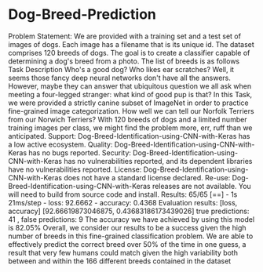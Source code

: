 # Dog-Breed-Prediction
Problem Statement: We are provided with a training set and a test set of images of dogs. Each image has a filename that is its unique id. The dataset comprises 120 breeds of dogs. The goal is to create a classifier capable of determining a dog's breed from a photo. The list of breeds is as follows Task Description Who's a good dog? Who likes ear scratches? Well, it seems those fancy deep neural networks don't have all the answers. However, maybe they can answer that ubiquitous question we all ask when meeting a four-legged stranger: what kind of good pup is that? In this Task, we were provided a strictly canine subset of ImageNet in order to practice fine-grained image categorization. How well we can tell our Norfolk Terriers from our Norwich Terriers? With 120 breeds of dogs and a limited number training images per class, we might find the problem more, err, ruff than we anticipated. Support: Dog-Breed-Identification-using-CNN-with-Keras has a low active ecosystem. Quality: Dog-Breed-Identification-using-CNN-with-Keras has no bugs reported. Security: Dog-Breed-Identification-using-CNN-with-Keras has no vulnerabilities reported, and its dependent libraries have no vulnerabilities reported. License: Dog-Breed-Identification-using-CNN-with-Keras does not have a standard license declared. Re-use: Dog-Breed-Identification-using-CNN-with-Keras releases are not available. You will need to build from source code and install.
Results: 65/65 [==] - 1s 21ms/step - loss: 92.6662 - accuracy: 0.4368 Evaluation results: [loss, accuracy] [92.66619873046875, 0.43683186173439026] true predictions: 41 , false predictions: 9 The accuracy we have achieved by using this model is 82.05% Overall, we consider our results to be a success given the high number of breeds in this fine-grained classification problem. We are able to effectively predict the correct breed over 50% of the time in one guess, a result that very few humans could match given the high variability both between and within the 166 different breeds contained in the dataset
